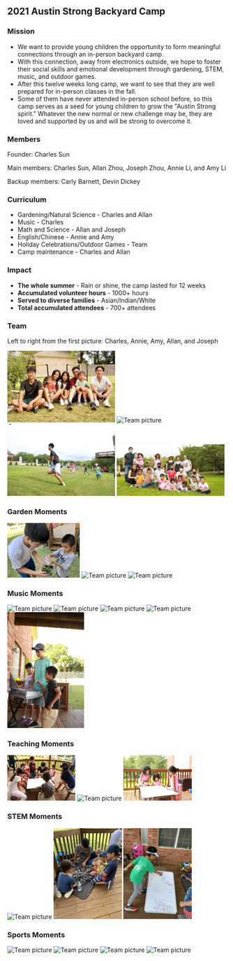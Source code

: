 ## 2021 Austin Strong Backyard Camp

### Mission

* We want to provide young children the opportunity to form meaningful connections through an in-person backyard camp. 
* With this connection, away from electronics outside, we hope to foster their social skills and emotional development through gardening, STEM, music, and outdoor games. 
* After this twelve weeks long camp, we want to see that they are well prepared for in-person classes in the fall. 
* Some of them have never attended in-person school before, so this camp serves as a seed for young children to grow the "Austin Strong spirit." Whatever the new normal or new challenge may be, they are loved and supported by us and will be strong to overcome it. 


### Members

Founder: Charles Sun

Main members: Charles Sun, Allan Zhou, Joseph Zhou, Annie Li, and Amy Li

Backup members: Carly Barnett, Devin Dickey

### Curriculum
* Gardening/Natural Science -  Charles and Allan
* Music - Charles
* Math and Science - Allan and Joseph
* English/Chinese - Annie and Amy
* Holiday Celebrations/Outdoor Games - Team
* Camp maintenance - Charles and Allan

### Impact

* **The whole summer** - Rain or shine, the camp lasted for 12 weeks
* **Accumulated volunteer hours** - 1000+ hours
* **Served to diverse families** - Asian/Indian/White
* **Total accumulated attendees** - 700+ attendees

### Team

Left to right from the first picture: Charles, Annie, Amy, Allan, and Joseph

<img src="images/Team/Impact.JPG"
     alt="Team picture"
     style="width: 49%" />
<img src="images/Team/G3.JPG"
     alt="Team picture"
     style="width: 49%" />
<img src="images/GCamp2.JPG"
     alt="Team picture"
     style="width: 49%" />
<img src="images/Team/G1WHS.JPG"
     alt="Team picture"
     style="width: 49%" />
    
    
### Garden Moments

<img src="images/Garden/Basil.JPG"
     alt="Team picture"
     style="width: 33%" />
<img src="images/Garden/GCKgrow.JPG"
     alt="Team picture"
     style="width: 33%" />
<img src="images/Garden/K2b.JPG"
     alt="Team picture"
     style="width: 33%" />



### Music Moments

<img src="images/Music/AA_Mus.JPG"
     alt="Team picture"
     style="width: 33%" />
<img src="images/Music/C_Mus7.JPG"
     alt="Team picture"
     style="width: 33%" />
<img src="images/Music/MusTrio.JPG"
     alt="Team picture"
     style="width: 33%" />
<img src="images/Music/C_Mus3.JPG"
     alt="Team picture"
     style="width: 35%" />
<img src="images/Music/C_Mus4.JPG"
     alt="Team picture"
     style="width: 35%" />

### Teaching Moments

<img src="images/Teaching/BackyardCamp.JPG"
     alt="Team picture"
     style="width: 31%" />
<img src="images/Teaching/CC.JPG"
     alt="Team picture"
     style="width: 31%" />
<img src="images/Teaching/CholeIndian.JPG"
     alt="Team picture"
     style="width: 31%" />

     
     
### STEM Moments

<img src="images/Teaching/stem/Lego.JPG"
     alt="Team picture"
     style="width: 31%" />
<img src="images/Teaching/stem/lego4.JPG"
     alt="Team picture"
     style="width: 31%" />
<img src="images/Teaching/stem/lgo.JPG"
     alt="Team picture"
     style="width: 31%" />
<!-- <img src="images/Teaching/stem/Log3.JPG"
     alt="Team picture"
     style="width: 31%" /> -->

### Sports Moments

<img src="images/Outdorr/C_G.JPG"
     alt="Team picture"
     style="width: 31%" />
<img src="images/Outdorr/C_Yard2.JPG"
     alt="Team picture"
     style="width: 31%" />
<img src="images/Outdorr/CA.JPG"
     alt="Team picture"
     style="width: 31%" />
<img src="images/Outdorr/C_Yard4.JPG"
     alt="Team picture"
     style="" />


